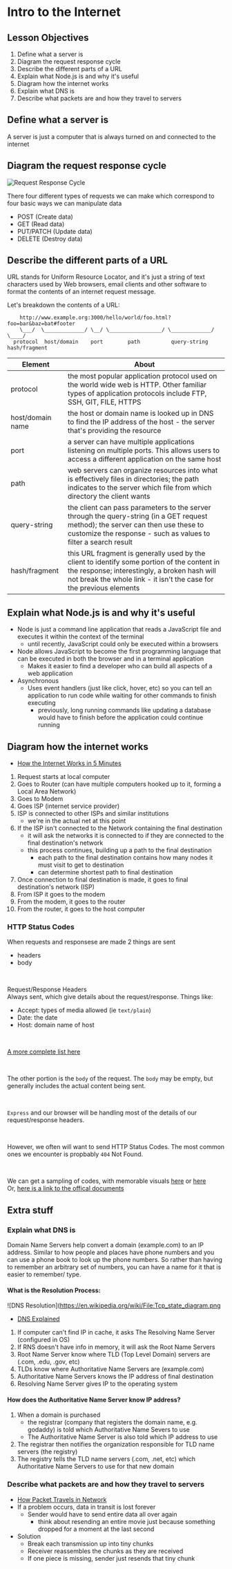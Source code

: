 # Intro to the Internet

## Lesson Objectives

1. Define what a server is
1. Diagram the request response cycle
1. Describe the different parts of a URL
1. Explain what Node.js is and why it's useful
1. Diagram how the internet works
1. Explain what DNS is
1. Describe what packets are and how they travel to servers

## Define what a server is

A server is just a computer that is always turned on and connected to the internet

## Diagram the request response cycle

![Request Response Cycle](https://cdn.zapier.com/storage/photos/9ec65c79de8ae54080c1b417540469a6.png)

There four different types of requests we can make which correspond to four basic ways we can manipulate data

- POST (Create data)
- GET (Read data)
- PUT/PATCH (Update data)
- DELETE (Destroy data)


## Describe the different parts of a URL

URL stands for Uniform Resource Locator, and it's just a string of text characters used by Web browsers, email clients and other software to format the contents of an internet request message.

Let's breakdown the contents of a URL:

```
    http://www.example.org:3000/hello/world/foo.html?foo=bar&baz=bat#footer
    \___/  \_____________/ \__/ \_________________/ \_____________/ \____/
  protocol  host/domain    port        path          query-string  hash/fragment
```

Element | About
------|--------
protocol | the most popular application protocol used on the world wide web is HTTP. Other familiar types of application protocols include FTP, SSH, GIT, FILE, HTTPS
host/domain name | the host or domain name is looked up in DNS to find the IP address of the host - the server that's providing the resource
port | a server can have multiple applications listening on multiple ports.  This allows users to access a different application on the same host
path | web servers can organize resources into what is effectively files in directories; the path indicates to the server which file from which directory the client wants
query-string | the client can pass parameters to the server through the query-string (in a GET request method); the server can then use these to customize the response - such as values to filter a search result
hash/fragment | this URL fragment is generally used by the client to identify some portion of the content in the response; interestingly, a broken hash will not break the whole link - it isn't the case for the previous elements


## Explain what Node.js is and why it's useful

- Node is just a command line application that reads a JavaScript file and executes it within the context of the terminal
	- until recently, JavaScript could only be executed within a browsers
- Node allows JavaScript to become the first programming language that can be executed in both the browser and in a terminal application
	- Makes it easier to find a developer who can build all aspects of a web application
- Asynchronous
	- Uses event handlers (just like click, hover, etc) so you can tell an application to run code while waiting for other commands to finish executing
		- previously, long running commands like updating a database would have to finish before the application could continue running

## Diagram how the internet works

- [How the Internet Works in 5 Minutes](https://www.youtube.com/watch?v=7_LPdttKXPc)

1. Request starts at local computer
1. Goes to Router (can have multiple computers hooked up to it, forming a Local Area Network)
1. Goes to Modem
1. Goes ISP (internet service provider)
1. ISP is connected to other ISPs and similar institutions
	- we're in the actual net at this point
1. If the ISP isn't connected to the Network containing the final destination
	- it will ask the networks it is connected to if they are connected to the final destination's network
	- this process continues, building up a path to the final destination
		- each path to the final destination contains how many nodes it must visit to get to destination
		- can determine shortest path to final destination
1. Once connection to final destination is made, it goes to final destination's network (ISP)
1. From ISP it goes to the modem
1. From the modem, it goes to the router
1. From the router, it goes to the host computer





### HTTP Status Codes
When requests and responsese are made 2 things are sent
- headers
- body

<br>

Request/Response Headers
<br>
Always sent, which give details about the request/response. Things like:

- Accept: types of media allowed (ie `text/plain`)
- Date: the date
- Host: domain name of host
<br>

[A more complete list here](https://en.wikipedia.org/wiki/List_of_HTTP_header_fields)

<br>

The other portion is the `body` of the request. The `body` may be empty, but generally includes the actual content being sent.

<br>

`Express` and our browser will be handling most of the details of our request/response headers.

<br>

However, we often will want to send HTTP Status Codes. The most common ones we encounter is propbably `404` Not Found.

<br>

We can get a sampling of codes, with memorable visuals [here](https://www.flickr.com/photos/girliemac/sets/72157628409467125/) or [here](https://httpstatusdogs.com/)
<br>
Or, [here is a link to the offical documents](https://www.w3.org/Protocols/rfc2616/rfc2616-sec10.html)


## Extra stuff


###  Explain what DNS is

Domain Name Servers help convert a domain (example.com) to an IP address. Similar to how people and places have phone numbers and you can use a phone book to look up the phone numbers. So rather than having to remember an arbitrary set of numbers, you can have a name for it that is easier to remember/ type.

#### What is the Resolution Process:

![DNS Resolution](https://en.wikipedia.org/wiki/File:Tcp_state_diagram.png

- [DNS Explained](https://www.youtube.com/watch?v=72snZctFFtA)

1. If computer can't find IP in cache, it asks The Resolving Name Server (configured in OS)
1. If RNS doesn't have info in memory, it will ask the Root Name Servers
1. Root Name Server know where TLD (Top Level Domain) servers are (.com, .edu, .gov, etc)
1. TLDs know where Authoritative Name Servers are (example.com)
1. Authoritative Name Servers knows the IP address of final destination
1. Resolving Name Server gives IP to the operating system

#### How does the Authoritative Name Server know IP address?

1. When a domain is purchased
	- the registrar (company that registers the domain name, e.g. godaddy) is told which Authoritative Name Severs to use
	- The Authoritative Name Server is also told which IP address to use
1. The registrar then notifies the organization responsible for TLD name servers (the registry)
1. The registry tells the TLD name servers (.com, .net, etc) which Authoritative Name Servers to use for that new domain

### Describe what packets are and how they travel to servers

- [How Packet Travels in Network](https://www.youtube.com/watch?v=xIuBmOufbls)
- If a problem occurs, data in transit is lost forever
	- Sender would have to send entire data all over again
		- think about resending an entire movie just because something dropped for a moment at the last second
- Solution
	- Break each transmission up into tiny chunks
	- Receiver reassembles the chunks as they are received
	- If one piece is missing, sender just resends that tiny chunk
